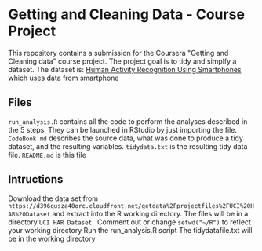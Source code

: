 Getting and Cleaning Data - Course Project
==========================================

This repository contains a submission for the Coursera "Getting and Cleaning data" course project.  The project goal is to tidy and simplfy a dataset. 
The dataset  is: [Human Activity Recognition Using Smartphones](http://archive.ics.uci.edu/ml/datasets/Human+Activity+Recognition+Using+Smartphones) which uses data from smartphone 

## Files
`run_analysis.R` contains all the code to perform the analyses described in the 5 steps. They can be launched in RStudio by just importing the file.
`CodeBook.md` describes the source data, what was done to produce a tidy dataset, and the resulting variables.
`tidydata.txt` is the resulting tidy data file.
`README.md` is this file

## Intructions
Download the data set from  `https://d396qusza40orc.cloudfront.net/getdata%2Fprojectfiles%2FUCI%20HAR%20Dataset` and extract into the R working directory. The files will be in a directory `UCI HAR Dataset `
Comment out or change `setwd("~/R")` to reflect your working directory
Run the run_analysis.R script
The tidydatafile.txt will be in the working directory



